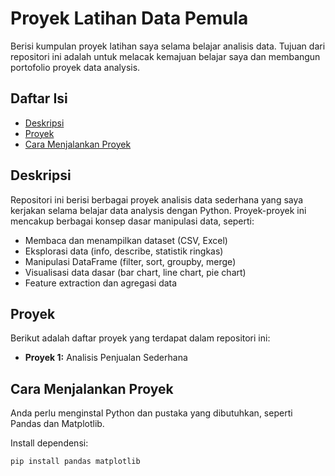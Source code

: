 # Proyek Latihan Data Pemula

Berisi kumpulan proyek latihan saya selama belajar analisis data. Tujuan dari repositori ini adalah untuk melacak kemajuan belajar saya dan membangun portofolio proyek data analysis.

## Daftar Isi

* [Deskripsi](#deskripsi)
* [Proyek](#proyek)
* [Cara Menjalankan Proyek](#cara-menjalankan-proyek)
  
## Deskripsi

Repositori ini berisi berbagai proyek analisis data sederhana yang saya kerjakan selama belajar data analysis dengan Python. Proyek-proyek ini mencakup berbagai konsep dasar manipulasi data, seperti:

* Membaca dan menampilkan dataset (CSV, Excel)
* Eksplorasi data (info, describe, statistik ringkas)
* Manipulasi DataFrame (filter, sort, groupby, merge)
* Visualisasi data dasar (bar chart, line chart, pie chart)
* Feature extraction dan agregasi data

## Proyek

Berikut adalah daftar proyek yang terdapat dalam repositori ini:

* **Proyek 1:** Analisis Penjualan Sederhana

## Cara Menjalankan Proyek

Anda perlu menginstal Python dan pustaka yang dibutuhkan, seperti Pandas dan Matplotlib.

Install dependensi:
```bash
pip install pandas matplotlib



